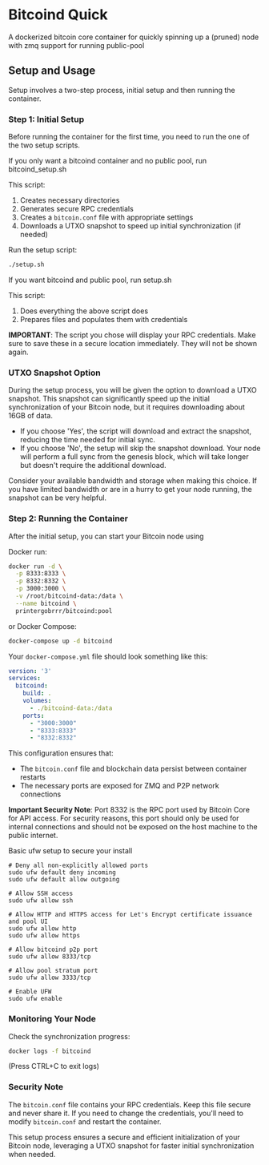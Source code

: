# Bitcoind Quick

A dockerized bitcoin core container for quickly spinning up a (pruned) node with zmq support for running public-pool

## Setup and Usage

Setup involves a two-step process, initial setup and then running the container.

### Step 1: Initial Setup

Before running the container for the first time, you need to run the one of the two setup scripts.

If you only want a bitcoind container and no public pool, run bitcoind_setup.sh

This script:

1. Creates necessary directories
2. Generates secure RPC credentials
3. Creates a `bitcoin.conf` file with appropriate settings
4. Downloads a UTXO snapshot to speed up initial synchronization (if needed)

Run the setup script:

```bash
./setup.sh
```

If you want bitcoind and public pool, run setup.sh

This script:

1. Does everything the above script does
2. Prepares files and populates them with credentials

**IMPORTANT**: The script you chose will display your RPC credentials. Make sure to save these in a secure location immediately. They will not be shown again.

### UTXO Snapshot Option

During the setup process, you will be given the option to download a UTXO snapshot. This snapshot can significantly speed up the initial synchronization of your Bitcoin node, but it requires downloading about 16GB of data.

- If you choose 'Yes', the script will download and extract the snapshot, reducing the time needed for initial sync.
- If you choose 'No', the setup will skip the snapshot download. Your node will perform a full sync from the genesis block, which will take longer but doesn't require the additional download.

Consider your available bandwidth and storage when making this choice. If you have limited bandwidth or are in a hurry to get your node running, the snapshot can be very helpful.

### Step 2: Running the Container

After the initial setup, you can start your Bitcoin node using 


Docker run:

```bash
docker run -d \
  -p 8333:8333 \
  -p 8332:8332 \
  -p 3000:3000 \
  -v /root/bitcoind-data:/data \
  --name bitcoind \
  printergobrrr/bitcoind:pool
```

or Docker Compose:

```bash
docker-compose up -d bitcoind
```

Your `docker-compose.yml` file should look something like this:

```yaml
version: '3'
services:
  bitcoind:
    build: .
    volumes:
      - ./bitcoind-data:/data
    ports:
      - "3000:3000"
      - "8333:8333"
	  - "8332:8332"
```

This configuration ensures that:
- The `bitcoin.conf` file and blockchain data persist between container restarts
- The necessary ports are exposed for ZMQ and P2P network connections

**Important Security Note**: 
Port 8332 is the RPC port used by Bitcoin Core for API access. For security reasons, this port should only be used for internal connections and should not be exposed on the host machine to the public internet.


Basic ufw setup to secure your install
```
# Deny all non-explicitly allowed ports
sudo ufw default deny incoming
sudo ufw default allow outgoing

# Allow SSH access
sudo ufw allow ssh

# Allow HTTP and HTTPS access for Let's Encrypt certificate issuance and pool UI
sudo ufw allow http
sudo ufw allow https

# Allow bitcoind p2p port
sudo ufw allow 8333/tcp

# Allow pool stratum port
sudo ufw allow 3333/tcp

# Enable UFW
sudo ufw enable
```
 
### Monitoring Your Node

Check the synchronization progress:

```bash
docker logs -f bitcoind
```

(Press CTRL+C to exit logs)

### Security Note

The `bitcoin.conf` file contains your RPC credentials. Keep this file secure and never share it. If you need to change the credentials, you'll need to modify `bitcoin.conf` and restart the container.

This setup process ensures a secure and efficient initialization of your Bitcoin node, leveraging a UTXO snapshot for faster initial synchronization when needed.
